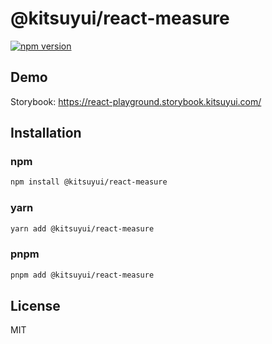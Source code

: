 # @kitsuyui/react-measure

[![npm version](https://badge.fury.io/js/@kitsuyui%2Freact-measure.svg)](https://badge.fury.io/js/@kitsuyui%2Freact-measure)

## Demo

Storybook: https://react-playground.storybook.kitsuyui.com/

## Installation

### npm

```sh
npm install @kitsuyui/react-measure
```

### yarn

```sh
yarn add @kitsuyui/react-measure
```

### pnpm

```sh
pnpm add @kitsuyui/react-measure
```

## License

MIT
